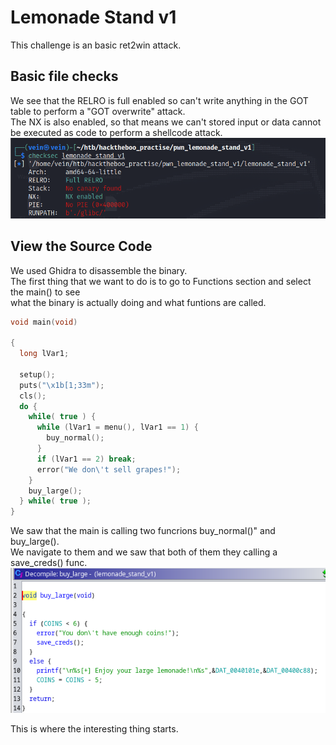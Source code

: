 # Lemonade Stand v1 

This challenge is an basic ret2win attack.

## Basic file checks

We see that the RELRO is full enabled so can't write anything in the GOT table to perform a "GOT overwrite" attack. \
The NX is also enabled, so that means we can't stored input or data cannot be executed as code to perform a shellcode attack.
![Alt Text](img/checksec.png)

## View the Source Code

We used Ghidra to disassemble the binary.\
The first thing that we want to do is to go to Functions section and select the main() to see\
what the binary is actually doing and what funtions are called.
```c
void main(void)

{
  long lVar1;
  
  setup();
  puts("\x1b[1;33m");
  cls();
  do {
    while( true ) {
      while (lVar1 = menu(), lVar1 == 1) {
        buy_normal();
      }
      if (lVar1 == 2) break;
      error("We don\'t sell grapes!");
    }
    buy_large();
  } while( true );
}
```

We saw that the main is calling two funcrions buy_normal()" and buy_large().\
We navigate to them and we saw that both of them they calling a save_creds() func.\
![Alt Text](img/buy_large().png) 

This is where the interesting thing starts.
